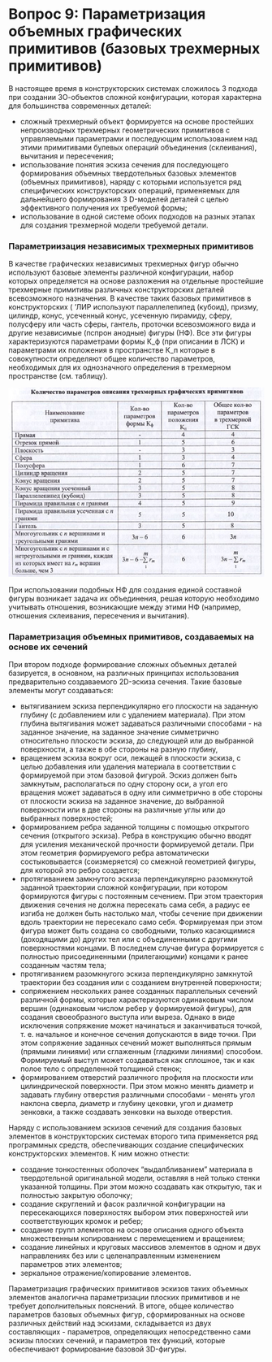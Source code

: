 # Вопрос 9: Параметризация объемных графических примитивов (базовых трехмерных примитивов)

В настоящее время в конструкторских системах сложилось 3 подхода при создании ЗО-объектов сложной конфигурации, которая характерна для большинства современных деталей:
- сложный трехмерный объект формируется на основе простейших непроизводных
трехмерных геометрических примитивов с управляемыми параметрами
и последующим использованием над этими примитивами булевых
операций объединения (склеивания), вычитания и пересечения;
- использование понятия эскиза сечения для последующего формирования
объемных твердотельных базовых элементов (объемных примитивов),
наряду с которыми используется ряд специфических конструкторских операций,
применяемых для дальнейшего формирования 3 D-моделей деталей с целью
эффективного получения их требуемой формы;
- использование в одной системе обоих подходов на разных этапах для
создания трехмерной модели требуемой детали.

### Параметриизация независимых трехмерных примитивов
В качестве графических независимых трехмерных фигур обычно используют базовые элементы различной конфигурации, набор которых определяется на основе разложения на отдельные простейшие трехмерные примитивы различных конструкторских деталей всевозможного назначения. В качестве таких базовых примитивов в конструкторских ( ’ЛИР используют параллелепипед (кубоид), призму, цилиндр, конус, усеченный конус, усеченную пирамиду, сферу, полусферу или часть сферы, гантель, проточки всевозможного вида и другие независимые (пспрон анодные) фигуры (НФ). Все эти фигуры характеризуются параметрами формы К_ф (при описании в ЛСК) и параметрами их положения в пространстве К_п которые в совокупности определяют общее количество параметров, необходимых для их однозначного определения в трехмерном пространстве (см. таблицу).

![Классификация ограничений](../resources/imgs/9/Table1.JPG)

При использовании подобных НФ для создания единой составной фигуры возникает задача их объединения, решая которую необходимо учитывать отношения, возникающие между этими НФ (например, отношения склеивания, пересечения и вычитания).

### Параметризация объемных примитивов, создаваемых на основе их сечений
При втором подходе формирование сложных объемных деталей базируется, в основном, на различных принципах использования предварительно создаваемого 2D-эскиза сечения. Такие базовые элементы могут создаваться:
- вытягиванием эскиза перпендикулярно его плоскости на заданную глубину (с добавлением или с удалением материала). При этом глубина вытягивания может задаваться различными способами - на заданное значение, на заданное значение симметрично относительно плоскости эскиза, до следующей или до выбранной поверхности, а также в обе стороны на разную глубину,
- вращением эскиза вокруг оси, лежащей в плоскости эскиза, с целью добавления или удаления материала в соответствии с формируемой при этом базовой фигурой. Эскиз должен быть замкнутым, располагаться по одну сторону оси, а угол его вращения может задаваться в одну или симметрично в обе стороны от плоскости эскиза на заданное значение, до выбранной поверхности
или в две стороны на различные углы или до выбранных поверхностей;
- формированием ребра заданной толщины с помощью открытого сечения (открытого эскиза). Ребра в конструкцию обычно вводят для усиления механической прочности формируемой детали. При этом геометрия формируемого ребра автоматически состыковывается (соизмеряется) со смежной геометрией фигуры, для которой это ребро создается;
- протягиванием замкнутого эскиза перпендикулярно разомкнутой заданной траектории сложной конфигурации, при котором формируются фигуры с постоянным сечением. При этом траектория движения сечения не должна пересекать сама себя, а радиус ее изгиба не должен быть настолько мал, чтобы сечение при движении вдоль траектории не пересекало само себя. Формируемая при этом фигура может быть создана со свободными, только касающимися (доходящими до) других тел или с объединенными с другими
поверхностями концами. В последнем случае фигура формируется с полностью присоединенными (прилегающими) концами к ранее созданным частям тела;
- протягиванием разомкнугого эскиза перпендикулярно замкнутой траектории без создания или с созданием внутренней поверхности;
- сопряжением нескольких ранее созданных параллельных сечений различной формы, которые характеризуются одинаковым числом вершин (одинаковым числом ребер у формируемой фигуры), для создания своеобразного выступа или выреза. Однако в виде исключения сопряжение может начинаться и заканчиваться точкой, т. е. начальное и конечное сечения допускаются в виде точки. При этом сопряжение заданных сечений может выполняться прямым (прямыми линиями) или сглаженным (гладкими линиями) способом. Формируемый выступ может создаваться как сплошное, так и как полое тело с определенной толщиной стенок;
- формированием отверстий различного профиля на плоскости или цилиндрической поверхности. При этом можно менять диаметр и задавать глубину отверстия различными способами - менять угол наклона сверла, диаметр и глубину цековки, угол и диаметр зенковки, а также создавать зенковки на выходе отверстия.

Наряду с использованием эскизов сечений для создания базовых элементов в конструкторских системах второго типа применяется ряд программных средств, обеспечивающих создание специфических конструкторских элементов. К ним можно отнести:
- создание тонкостенных оболочек “выдалбливанием” материала в твердотельной оригинальной модели, оставляя в ней только стенки указанной толщины. При этом можно создавать как открытую, так и полностью закрытую оболочку;
- создание скруглений и фасок различной конфигурации на пересекающихся поверхностях выбором этих поверхностей или соответствующих кромок и ребер;
- создание групп элементов на основе описания одного объекта множественным копированием с перемещением и вращением;
- создание линейных и круговых массивов элементов в одном и двух направлениях без или с целенаправленным изменением параметров этих элементов;
- зеркальное отражение/копирование элементов.

Параметризация графических примитивов эскизов таких объемных элементов аналогична параметризации плоских примитивов и не требует дополнительных пояснений. В итоге, общее количество параметров базовых объемных фигур, сформированных на основе различных действий над эскизами, складывается из двух составляющих - параметров, определяющих непосредственно сами эскизы плоских сечений, и параметров тех функций, которые обеспечивают формирование базовой ЗD-фигуры.
